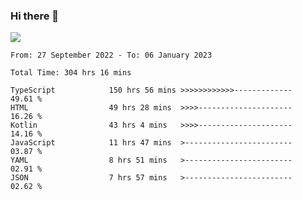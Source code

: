 ### Hi there 👋

<!--<a href="https://github.com/search?o=desc&q=author%3Abushiyi&s=committer-date&type=Commits">-->
<!--    <img align="center" height = "178" src="https://github-readme-stats.vercel.app/api?username=bushiyi&count_private=true&show_icons=true&theme=noctis_minimus&hide=contribs&include_all_commits=true" />-->
<!--</a>-->
<!--<a href="https://github.com/bushiyi?tab=repositories">-->
<!--    <img align="center" height = "178" src="https://github-readme-stats.vercel.app/api/top-langs/?username=bushiyi&count_private=true&theme=noctis_minimus" />-->
<!--</a>-->
 
<!-- [![Ashutosh's github activity graph](https://activity-graph.herokuapp.com/graph?username=bushiyi&theme=react&bg_color=1B2932&point=698B69&line=698B69)](https://github.com/ashutosh00710/github-readme-activity-graph)
 -->


![](https://raw.githubusercontent.com/bushiyi/bushiyi/master/assets/github-contribution-grid-snake.svg)

<!--START_SECTION:waka-->

```text
From: 27 September 2022 - To: 06 January 2023

Total Time: 304 hrs 16 mins

TypeScript            150 hrs 56 mins >>>>>>>>>>>>-------------   49.61 %
HTML                  49 hrs 28 mins  >>>>---------------------   16.26 %
Kotlin                43 hrs 4 mins   >>>>---------------------   14.16 %
JavaScript            11 hrs 47 mins  >------------------------   03.87 %
YAML                  8 hrs 51 mins   >------------------------   02.91 %
JSON                  7 hrs 57 mins   >------------------------   02.62 %
```

<!--END_SECTION:waka-->

